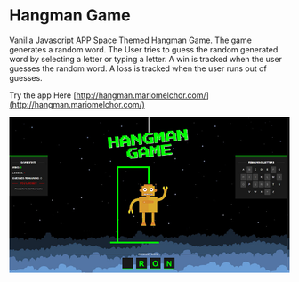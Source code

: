 # Hangman Game

Vanilla Javascript APP Space Themed Hangman Game. The game generates a random word. The User tries to guess the random generated word by selecting a letter or typing a letter. A win is tracked when the user guesses the random word. A loss is tracked when the user runs out of guesses.

Try the app Here [http://hangman.mariomelchor.com/](http://hangman.mariomelchor.com/)

![alt text](images/hangman-screenshot.jpg "Hangman Game Screenshot")
